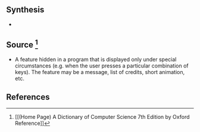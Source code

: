 ## Synthesis
- 
## Source [^1]
- A feature hidden in a program that is displayed only under special circumstances (e.g. when the user presses a particular combination of keys). The feature may be a message, list of credits, short animation, etc.
## References

[^1]: [[(Home Page) A Dictionary of Computer Science 7th Edition by Oxford Reference]]